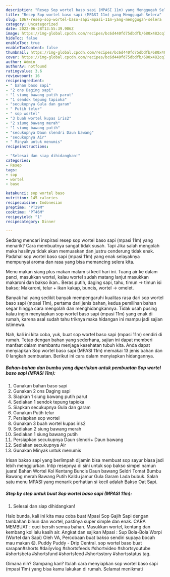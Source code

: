 ```yaml
---
description: "Resep Sop wortel baso sapi (MPASI 11m) yang Menggugah Selera"
title: "Resep Sop wortel baso sapi (MPASI 11m) yang Menggugah Selera"
slug: 1067-resep-sop-wortel-baso-sapi-mpasi-11m-yang-menggugah-selera
category: Uncategorized
date: 2022-06-28T13:55:39.906Z
image: https://img-global.cpcdn.com/recipes/bc6d440fd75dbdfb/680x482cq70/sop-wortel-baso-sapi-mpasi-11m-foto-resep-utama.jpg
hideToc: false
enableToc: true
enableTocContent: false
thumbnail: https://img-global.cpcdn.com/recipes/bc6d440fd75dbdfb/680x482cq70/sop-wortel-baso-sapi-mpasi-11m-foto-resep-utama.jpg
cover: https://img-global.cpcdn.com/recipes/bc6d440fd75dbdfb/680x482cq70/sop-wortel-baso-sapi-mpasi-11m-foto-resep-utama.jpg
author: Admin
authorAv: notfound
ratingvalue: 3.6
reviewcount: 16
recipeingredient:
- " bahan baso sapi"
- "2 ons Daging sapi"
- "1 siung bawang putih parut"
- "1 sendok tepung tapioka"
- "secukupnya Gula dan garam"
- " Putih telur"
- " sop wortel"
- "3 buah wortel kupas iris2"
- "2 siung bawang merah"
- "1 siung bawang putih"
- "secukupnya Daun slendri Daun bawang"
- "secukupnya Air"
- " Minyak untuk menumis"
recipeinstructions:

- "Selesai dan siap dihidangkan!"
categories:
- Resep
tags:
- sop
- wortel
- baso

katakunci: sop wortel baso 
nutrition: 145 calories
recipecuisine: Indonesian
preptime: "PT29M"
cooktime: "PT46M"
recipeyield: "1"
recipecategory: Dinner

---
```



Sedang mencari inspirasi resep sop wortel baso sapi (mpasi 11m) yang menarik? Cara membuatnya sangat tidak susah. Tapi Jika salah mengolah maka hasilnya tidak akan memuaskan dan justru cenderung tidak enak. Padahal sop wortel baso sapi (mpasi 11m) yang enak selayaknya mempunyai aroma dan rasa yang bisa memancing selera kita.


Menu makan siang plus makan malam si kecil hari ini. Tuang air ke dalam panci, masukkan wortel, kalau wortel sudah matang lanjut masukkan makaroni dan bakso ikan.. Beras putih, daging sapi, tahu, timun → timun isi bakso; Makaroni, telur + ikan kakap, buncis, wortel → omelet.

Banyak hal yang sedikit banyak mempengaruhi kualitas rasa dari sop wortel baso sapi (mpasi 11m), pertama dari jenis bahan, kedua pemilihan bahan segar hingga cara mengolah dan menghidangkannya. Tidak usah pusing kalau ingin menyiapkan sop wortel baso sapi (mpasi 11m) yang enak di rumah, karena asal sudah tahu triknya maka hidangan ini mampu jadi sajian istimewa.


Nah, kali ini kita coba, yuk, buat sop wortel baso sapi (mpasi 11m) sendiri di rumah. Tetap dengan bahan yang sederhana, sajian ini dapat memberi manfaat dalam membantu menjaga kesehatan tubuh kita. Anda dapat menyiapkan Sop wortel baso sapi (MPASI 11m) memakai 13 jenis bahan dan 0 langkah pembuatan. Berikut ini cara dalam menyiapkan hidangannya.

<!--inarticleads1-->

##### Bahan-bahan dan bumbu yang diperlukan untuk pembuatan Sop wortel baso sapi (MPASI 11m):

1. Gunakan  bahan baso sapi
1. Gunakan 2 ons Daging sapi
1. Siapkan 1 siung bawang putih parut
1. Sediakan 1 sendok tepung tapioka
1. Siapkan secukupnya Gula dan garam
1. Gunakan  Putih telur
1. Persiapkan  sop wortel
1. Gunakan 3 buah wortel kupas iris2
1. Sediakan 2 siung bawang merah
1. Sediakan 1 siung bawang putih
1. Persiapkan secukupnya Daun slendri+ Daun bawang
1. Sediakan secukupnya Air
1. Gunakan  Minyak untuk menumis


Irisan bakso sapi yang berlimpah dijamin bisa membuat sop sayur biasa jadi lebih menggiurkan. Intip resepnya di sini untuk sop bakso simpel namun juara! Bahan Wortel Kol Kentang Buncis Daun bawang Seldri Tomat Bumbu Bawang merah Bawang Putih Kaldu jamur Gula Garam Lada bubuk. Salah satu menu MPASI yang menarik perhatian si kecil adalah Bakso Oat Sapi. 

<!--inarticleads2-->

##### Step by step untuk buat Sop wortel baso sapi (MPASI 11m):


1. Selesai dan siap dihidangkan!

Halo bunda, kali ini kita mau coba buat Mpasi Sop Gajih Sapi dengan tambahan bihun dan wortel, pastinya super simple dan enak. CARA MEMBUAT : cuci bersih semua bahan. Masukkan wortel, kentang dan kembang kol lalu kasih air. Angkat dan sajikan Mpasi : Sup Bola-Bola Worpi (Wortel dan Sapi) Oleh VA, Percobaan buat bakso sendiri supaya bocah mau makan 😧. Puddy Puddy - Drip Central. sop wortel baso buat sarapan#shorts #dailyvlog #shortsfeeds #shortvideo #shortsyoutube #shortsbeta #shortsfund #shortsfeed #shortsstory #shortsstatus tag. 

Gimana nih? Gampang kan? Itulah cara menyiapkan sop wortel baso sapi (mpasi 11m) yang bisa kamu lakukan di rumah. Selamat menikmati
